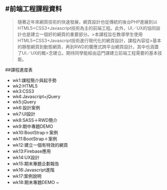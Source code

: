 #前端工程課程資料
----
>隨著近年來網頁技術的快速發展，網頁設計也從傳統的後台PHP進展到以HTML5+CSS3+Javascript技術為主的前端工程。此外，UI／UX的協同設計也是建立一個好的網頁的重要部分。>本課程旨在教導學生使用HTML5+CSS3+Javascript技術進行現代化的網頁設計，課程內容從>基本的靜態網頁到動態網頁，再到RWD的響應式跨平台網頁設計。其中也涵蓋了UI／UX的概>念建立。期待同學能經由這門課建立前端工程需要的基本技能。

##課程進度表
- wk1:課程簡介與起手勢
- wk2:HTML5
- wk3:CSS3
- wk4:Javascript+jQuery
- wk5:jQuery
- wk6:設計案例
- wk7:UI設計
- wk8:SASS＋RWD簡介
- wk9:期中專題DEMO
- wk10:BootStrap＋案例
- wk11:BootStrap＋案例
- wk12:建立一個有特效的網頁
- wk13:Firebase應用
- wk14:UX設計
- wk15:期末專題企劃報告
- wk16:Javascript進階
- wk17:案例說明
- wk18:期末專題DEMO
~                  
